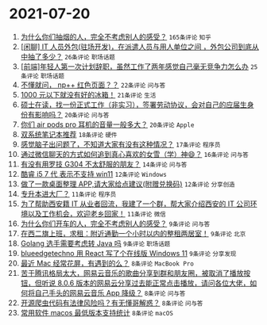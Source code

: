 # 2021-07-20

1. [为什么你们抽烟的人，完全不考虑别人的感受？](https://www.v2ex.com/t/790518) `165条评论` `知乎`
1. [[闲聊] IT 人员外包(驻场开发)，在派遣人员与用人单位之间 ，外包公司到底从中抽了多少？](https://www.v2ex.com/t/790563) `26条评论` `职场话题`
1. [[前端]年轻人第一次计划辞职，虽然工作了两年感觉自己毫无竞争力怎么办](https://www.v2ex.com/t/790577) `25条评论` `职场话题`
1. [不懂就问， np++ 红色页面？？](https://www.v2ex.com/t/790544) `22条评论` `问与答`
1. [1000 元以下就没有好的冰箱！](https://www.v2ex.com/t/790569) `21条评论` `生活`
1. [硕士在读，找一份正式工作（非实习），签署劳动协议，会对自己的应届生身份有影响吗？](https://www.v2ex.com/t/790554) `20条评论` `问与答`
1. [你们 air pods pro 耳机的音量一般多大？](https://www.v2ex.com/t/790504) `20条评论` `Apple`
1. [双系统笔记本推荐](https://www.v2ex.com/t/790561) `18条评论` `硬件`
1. [感觉脑子出问题了，不知道大家有没有这种情况？](https://www.v2ex.com/t/790588) `17条评论` `程序员`
1. [通过微信聊天的方式如何追到真心喜欢的女雪（学）神😄？](https://www.v2ex.com/t/790597) `16条评论` `问与答`
1. [有没有用罗技 G304 不太舒服的朋友？](https://www.v2ex.com/t/790551) `14条评论` `问与答`
1. [酷睿 i5 7 代 表示不支持 win11](https://www.v2ex.com/t/790599) `12条评论` `Windows`
1. [做了一款桌面整理 APP,请大家给点建议(附赠兑换码)](https://www.v2ex.com/t/790540) `12条评论` `分享创造`
1. [专升本进大厂？](https://www.v2ex.com/t/790613) `11条评论` `程序员`
1. [为了帮助西安籍 IT 从业者回流，我建了一个群，帮大家介绍西安的 IT 公司环境以及工作机会，欢迎老乡回家！](https://www.v2ex.com/t/790567) `11条评论` `微信`
1. [为什么你们开车的人，完全不考虑别人的感受？](https://www.v2ex.com/t/790576) `9条评论` `问与答`
1. [在西二旗上班，求租：附近通勤一个小时以内的整租两居室！](https://www.v2ex.com/t/790575) `9条评论` `北京`
1. [Golang 选手需要考虑转 Java 吗](https://www.v2ex.com/t/790527) `9条评论` `职场话题`
1. [blueedgetechno 用 React 写了个在线版 Windows 11](https://www.v2ex.com/t/790500) `9条评论` `分享发现`
1. [最近 Mac 经常花屏，有遇到的么？](https://www.v2ex.com/t/790581) `8条评论` `MacBook Pro`
1. [苦于腾讯格局太大，网易云音乐的歌曲分享到群和朋友圈，被取消了播放按钮，但听说 8.0.6 版本的网易云分享过去能正常点击播放，请问各位大佬，如何将自己手头的网易云音乐 App 降级？](https://www.v2ex.com/t/790572) `8条评论` `问与答`
1. [开源爬虫代码有法律风险吗？有无懂哥解惑？](https://www.v2ex.com/t/790562) `8条评论` `问与答`
1. [常用软件 macos 最低版本支持统计](https://www.v2ex.com/t/790558) `8条评论` `macOS`
